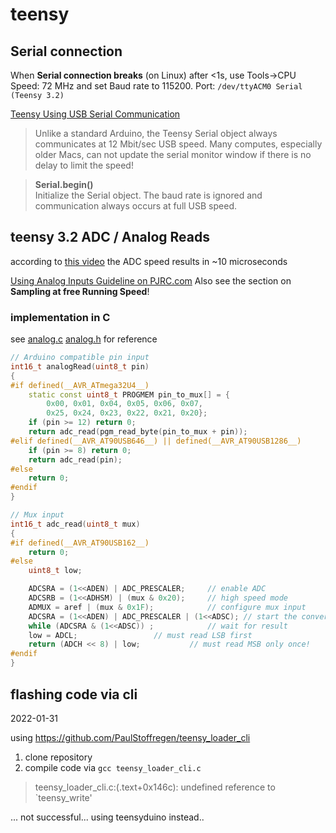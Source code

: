 # teensy

## Serial connection

When **Serial connection breaks** (on Linux) after <1s, use Tools->CPU Speed: 72 MHz and set Baud rate to 115200. Port: `/dev/ttyACM0 Serial (Teensy 3.2)`

[Teensy Using USB Serial Communication](https://www.pjrc.com/teensy/td_serial.html)
> Unlike a standard Arduino, the Teensy Serial object always communicates at 12 Mbit/sec USB speed. Many computes, especially older Macs, can not update the serial monitor window if there is no delay to limit the speed!

> **Serial.begin()**  
Initialize the Serial object. The baud rate is ignored and communication always occurs at full USB speed.

## teensy 3.2 ADC / Analog Reads

according to [this video](https://www.youtube.com/watch?v=tZ1hdDT41Yc) the ADC speed results in ~10 microseconds

[Using Analog Inputs Guideline on PJRC.com](https://www.pjrc.com/teensy/adc.html)
Also see the section on **Sampling at free Running Speed**!

### implementation in C

see [analog.c](analog.c) [analog.h](analog.h) for reference

``` C++
// Arduino compatible pin input
int16_t analogRead(uint8_t pin)
{
#if defined(__AVR_ATmega32U4__)
	static const uint8_t PROGMEM pin_to_mux[] = {
		0x00, 0x01, 0x04, 0x05, 0x06, 0x07,
		0x25, 0x24, 0x23, 0x22, 0x21, 0x20};
	if (pin >= 12) return 0;
	return adc_read(pgm_read_byte(pin_to_mux + pin));
#elif defined(__AVR_AT90USB646__) || defined(__AVR_AT90USB1286__)
	if (pin >= 8) return 0;
	return adc_read(pin);
#else
	return 0;
#endif
}

// Mux input
int16_t adc_read(uint8_t mux)
{
#if defined(__AVR_AT90USB162__)
	return 0;
#else
	uint8_t low;

	ADCSRA = (1<<ADEN) | ADC_PRESCALER;		// enable ADC
	ADCSRB = (1<<ADHSM) | (mux & 0x20);		// high speed mode
	ADMUX = aref | (mux & 0x1F);			// configure mux input
	ADCSRA = (1<<ADEN) | ADC_PRESCALER | (1<<ADSC);	// start the conversion
	while (ADCSRA & (1<<ADSC)) ;			// wait for result
	low = ADCL;					// must read LSB first
	return (ADCH << 8) | low;			// must read MSB only once!
#endif
}


```

## flashing code via cli
2022-01-31

using https://github.com/PaulStoffregen/teensy_loader_cli

1. clone repository
2. compile code via `gcc teensy_loader_cli.c` 
> teensy_loader_cli.c:(.text+0x146c): undefined reference to `teensy_write'

... not successful... using teensyduino instead..
